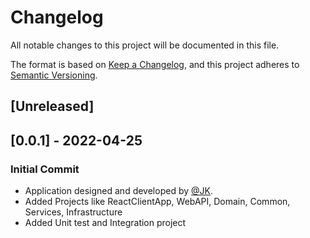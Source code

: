 ﻿# Changelog
All notable changes to this project will be documented in this file.

The format is based on [Keep a Changelog](https://keepachangelog.com/en/1.0.0/),
and this project adheres to [Semantic Versioning](https://semver.org/spec/v2.0.0.html).

## [Unreleased]

## [0.0.1] - 2022-04-25
### Initial Commit
- Application designed and developed by [@JK](https://github.com/jiteshkaranjkar).
- Added Projects like ReactClientApp, WebAPI, Domain, Common, Services, Infrastructure
- Added Unit test and Integration project
